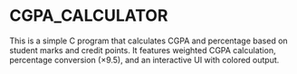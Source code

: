 # CGPA_CALCULATOR
This is a simple C program that calculates CGPA and percentage based on student marks and credit points. It features weighted CGPA calculation, percentage conversion (×9.5), and an interactive UI with colored output.
